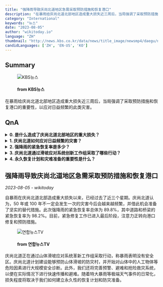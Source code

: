 ```yaml
---
title: "强降雨导致庆尚北道地区急需采取预防措施和恢复港口"
description: "在暴雨给庆尚北道北部地区造成重大损失近三周后，当局强调了采取预防措施和恢复港口的重要性，以应对日益频繁的此类灾害。"
category: "International"
keywords: "뉴스"
date: "2023-08-05"
author: "wikitoday.io"
language: "ZH"
thumbnail: "http://news.kbs.co.kr/data/news/title_image/newsmp4/daegu/news9/2023/08/04/50_7741234.jpg"
candidLanguages: ['ZH', 'EN-US', 'KO']
---
```


## Summary

<figure>
    <img src="http://news.kbs.co.kr/data/news/title_image/newsmp4/daegu/news9/2023/08/04/50_7741234.jpg" alt="KBS뉴스" />
    <figcaption>
        <h4> from KBS뉴스</h4>
    </figcaption>
</figure>

在暴雨给庆尚北道北部地区造成重大损失近三周后，当局强调了采取预防措施和恢复港口的重要性，以应对日益频繁的此类灾害。

## QnA

<details>
    <summary><b>0. 是什么造成了庆尚北道北部地区的重大损失？</b></summary>
    庆尚北道北部地区的主要损失是由暴雨造成的。
</details>

<details>
    <summary><b>1. 庆尚北道如何应对日益频繁的灾害？</b></summary>
    庆尚北道正在采取预防措施并恢复港口，以应对日益频繁的灾害。
</details>

<details>
    <summary><b>2. 强降雨的紧急恢复率是多少？</b></summary>
    强降雨的紧急恢复率总体为 89.8%，其中道路和桥梁的紧急恢复率为 98.2%。
</details>

<details>
    <summary><b>3. 庆尚北道通过滑坡应对系统创新工作组采取了哪些行动？</b></summary>
    庆尚北道正计划建设防灾村，进行大规模安全诊断，并通过滑坡应对系统创新工作组完善预警、疏散和救援系统。
</details>

<details>
    <summary><b>4. 永久恢复计划和灾难准备的重要性是什么？</b></summary>
    极端天气事件造成的破坏程度取决于永久性恢复计划和备灾工作做得如何。
</details>

## 强降雨导致庆尚北道地区急需采取预防措施和恢复港口

_2023-08-05 - wikitoday_

自暴雨在庆尚北道北部造成重大损失以来，已经过去了近三个星期。庆尚北道认为，50 年或 100 年不一定会发生一次的灾害今后会越来越频繁，并借此机会准备了坚实的替代措施。此次强降雨的紧急恢复率总体为 89.8%，其中道路和桥梁的紧急恢复率为 98.2%。目前，紧急修复工作已进入最后阶段，注意力正转向港口修复和预防措施。

<figure>
    <img src="https://yonhapnewstv-prod.s3.ap-northeast-2.amazonaws.com/article/MYH/20230804/MYH20230804026100641_P1.jpg" alt="연합뉴스TV" />
    <figcaption>
        <h4> from 연합뉴스TV</h4>
    </figcaption>
</figure>

庆尚北道正在通过山体滑坡应对系统革新工作组采取行动，称暴雨表明没有安全区。庆尚北道计划建设能够预防山体滑坡的防灾村，并开始对山体中的人工物体等危险因素进行大规模安全诊断。此外，我们还将完善预警、避难和抢险救灾系统，以便在实际情况下进行快速传播和避难。随着特大暴雨等极端天气事件的日常化，损失程度将取决于我们如何建立永久性的恢复计划和防灾准备。
